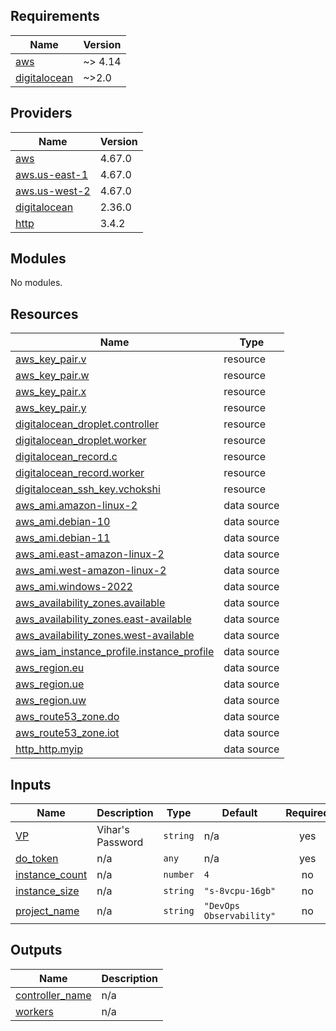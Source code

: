 ## Requirements

| Name | Version |
|------|---------|
| <a name="requirement_aws"></a> [aws](#requirement\_aws) | ~> 4.14 |
| <a name="requirement_digitalocean"></a> [digitalocean](#requirement\_digitalocean) | ~>2.0 |

## Providers

| Name | Version |
|------|---------|
| <a name="provider_aws"></a> [aws](#provider\_aws) | 4.67.0 |
| <a name="provider_aws.us-east-1"></a> [aws.us-east-1](#provider\_aws.us-east-1) | 4.67.0 |
| <a name="provider_aws.us-west-2"></a> [aws.us-west-2](#provider\_aws.us-west-2) | 4.67.0 |
| <a name="provider_digitalocean"></a> [digitalocean](#provider\_digitalocean) | 2.36.0 |
| <a name="provider_http"></a> [http](#provider\_http) | 3.4.2 |

## Modules

No modules.

## Resources

| Name | Type |
|------|------|
| [aws_key_pair.v](https://registry.terraform.io/providers/hashicorp/aws/latest/docs/resources/key_pair) | resource |
| [aws_key_pair.w](https://registry.terraform.io/providers/hashicorp/aws/latest/docs/resources/key_pair) | resource |
| [aws_key_pair.x](https://registry.terraform.io/providers/hashicorp/aws/latest/docs/resources/key_pair) | resource |
| [aws_key_pair.y](https://registry.terraform.io/providers/hashicorp/aws/latest/docs/resources/key_pair) | resource |
| [digitalocean_droplet.controller](https://registry.terraform.io/providers/digitalocean/digitalocean/latest/docs/resources/droplet) | resource |
| [digitalocean_droplet.worker](https://registry.terraform.io/providers/digitalocean/digitalocean/latest/docs/resources/droplet) | resource |
| [digitalocean_record.c](https://registry.terraform.io/providers/digitalocean/digitalocean/latest/docs/resources/record) | resource |
| [digitalocean_record.worker](https://registry.terraform.io/providers/digitalocean/digitalocean/latest/docs/resources/record) | resource |
| [digitalocean_ssh_key.vchokshi](https://registry.terraform.io/providers/digitalocean/digitalocean/latest/docs/resources/ssh_key) | resource |
| [aws_ami.amazon-linux-2](https://registry.terraform.io/providers/hashicorp/aws/latest/docs/data-sources/ami) | data source |
| [aws_ami.debian-10](https://registry.terraform.io/providers/hashicorp/aws/latest/docs/data-sources/ami) | data source |
| [aws_ami.debian-11](https://registry.terraform.io/providers/hashicorp/aws/latest/docs/data-sources/ami) | data source |
| [aws_ami.east-amazon-linux-2](https://registry.terraform.io/providers/hashicorp/aws/latest/docs/data-sources/ami) | data source |
| [aws_ami.west-amazon-linux-2](https://registry.terraform.io/providers/hashicorp/aws/latest/docs/data-sources/ami) | data source |
| [aws_ami.windows-2022](https://registry.terraform.io/providers/hashicorp/aws/latest/docs/data-sources/ami) | data source |
| [aws_availability_zones.available](https://registry.terraform.io/providers/hashicorp/aws/latest/docs/data-sources/availability_zones) | data source |
| [aws_availability_zones.east-available](https://registry.terraform.io/providers/hashicorp/aws/latest/docs/data-sources/availability_zones) | data source |
| [aws_availability_zones.west-available](https://registry.terraform.io/providers/hashicorp/aws/latest/docs/data-sources/availability_zones) | data source |
| [aws_iam_instance_profile.instance_profile](https://registry.terraform.io/providers/hashicorp/aws/latest/docs/data-sources/iam_instance_profile) | data source |
| [aws_region.eu](https://registry.terraform.io/providers/hashicorp/aws/latest/docs/data-sources/region) | data source |
| [aws_region.ue](https://registry.terraform.io/providers/hashicorp/aws/latest/docs/data-sources/region) | data source |
| [aws_region.uw](https://registry.terraform.io/providers/hashicorp/aws/latest/docs/data-sources/region) | data source |
| [aws_route53_zone.do](https://registry.terraform.io/providers/hashicorp/aws/latest/docs/data-sources/route53_zone) | data source |
| [aws_route53_zone.iot](https://registry.terraform.io/providers/hashicorp/aws/latest/docs/data-sources/route53_zone) | data source |
| [http_http.myip](https://registry.terraform.io/providers/hashicorp/http/latest/docs/data-sources/http) | data source |

## Inputs

| Name | Description | Type | Default | Required |
|------|-------------|------|---------|:--------:|
| <a name="input_VP"></a> [VP](#input\_VP) | Vihar's Password | `string` | n/a | yes |
| <a name="input_do_token"></a> [do\_token](#input\_do\_token) | n/a | `any` | n/a | yes |
| <a name="input_instance_count"></a> [instance\_count](#input\_instance\_count) | n/a | `number` | `4` | no |
| <a name="input_instance_size"></a> [instance\_size](#input\_instance\_size) | n/a | `string` | `"s-8vcpu-16gb"` | no |
| <a name="input_project_name"></a> [project\_name](#input\_project\_name) | n/a | `string` | `"DevOps Observability"` | no |

## Outputs

| Name | Description |
|------|-------------|
| <a name="output_controller_name"></a> [controller\_name](#output\_controller\_name) | n/a |
| <a name="output_workers"></a> [workers](#output\_workers) | n/a |
